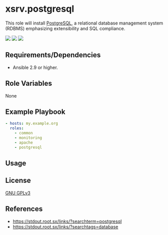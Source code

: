 # xsrv.postgresql

This role will install [PostgreSQL](https://en.wikipedia.org/wiki/PostgreSQL), a relational database management system (RDBMS) emphasizing extensibility and SQL compliance.

[![](https://i.imgur.com/UoKs3x1.png)](https://i.imgur.com/yDozQPU.jpg)
[![](https://i.imgur.com/7oO67Xq.png)](https://i.imgur.com/rNTiRva.png)
[![](https://i.imgur.com/CqoOfXo.png)](https://i.imgur.com/mv2fppi.jpg)


Requirements/Dependencies
------------

- Ansible 2.9 or higher.


Role Variables
--------------

None


Example Playbook
----------------

```yaml
- hosts: my.example.org
  roles:
    - common
    - monitoring
    - apache
    - postgresql
```

Usage
-----

License
-------

[GNU GPLv3](../../LICENSE)


References
-----------------

- https://stdout.root.sx/links/?searchterm=postgresql
- https://stdout.root.sx/links/?searchtags=database
